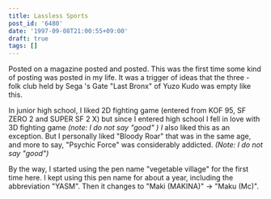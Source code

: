 ```yaml
---
title: Lassless Sports
post_id: '6480'
date: '1997-09-08T21:00:55+09:00'
draft: true
tags: []
---
```


Posted on a magazine posted and posted. This was the first time some kind of posting was posted in my life. It was a trigger of ideas that the three - folk club held by Sega 's Gate "Last Bronx" of Yuzo Kudo was empty like this.

In junior high school, I liked 2D fighting game (entered from KOF 95, SF ZERO 2 and SUPER SF 2 X) but since I entered high school I fell in love with 3D fighting game _(note: I do not say "good" ) I_ also liked this as an exception. But I personally liked "Bloody Roar" that was in the same age, and more to say, "Psychic Force" was considerably addicted. _(Note: I do not say "good")_

By the way, I started using the pen name "vegetable village" for the first time here. I kept using this pen name for about a year, including the abbreviation "YASM". Then it changes to "Maki (MAKINA)" → "Maku (Mc)".
